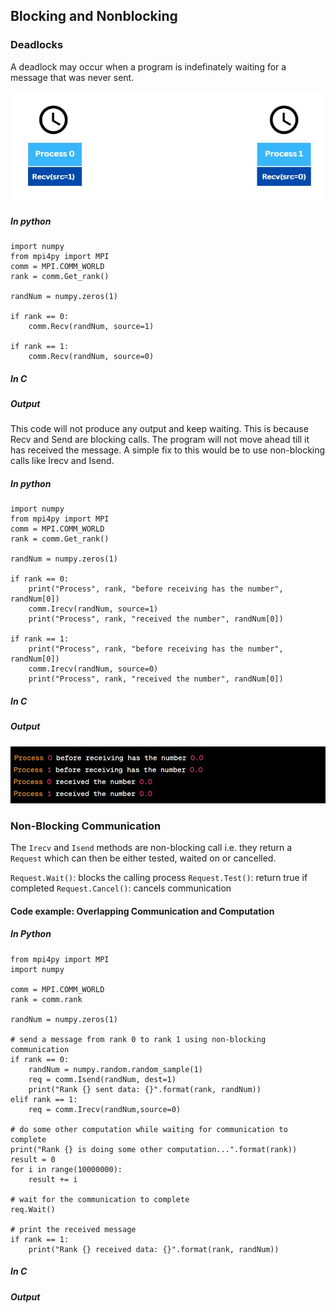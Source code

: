 ## Blocking and Nonblocking

### Deadlocks

A deadlock may occur when a program is indefinately waiting for a message that was never sent. 

![alt text](https://github.com/japnitahuja/guide-to-mpi/blob/main/documentation/images/deadlock.jpg)

##### In python

```
import numpy
from mpi4py import MPI
comm = MPI.COMM_WORLD
rank = comm.Get_rank()

randNum = numpy.zeros(1)

if rank == 0:
    comm.Recv(randNum, source=1)

if rank == 1:
    comm.Recv(randNum, source=0)

```

##### In C

##### Output

This code will not produce any output and keep waiting. This is because Recv and Send are blocking calls. The program will not move ahead till it has received the message. A simple fix to this would be to use non-blocking calls like Irecv and Isend. 

##### In python

```
import numpy
from mpi4py import MPI
comm = MPI.COMM_WORLD
rank = comm.Get_rank()

randNum = numpy.zeros(1)

if rank == 0:
    print("Process", rank, "before receiving has the number", randNum[0])
    comm.Irecv(randNum, source=1)
    print("Process", rank, "received the number", randNum[0])

if rank == 1:
    print("Process", rank, "before receiving has the number", randNum[0])
    comm.Irecv(randNum, source=0)
    print("Process", rank, "received the number", randNum[0])

```
##### In C

##### Output

![alt text](https://github.com/japnitahuja/guide-to-mpi/blob/main/documentation/images/output4.jpg)

### Non-Blocking Communication

The `Irecv` and `Isend` methods are non-blocking call i.e. they return a `Request` which can then be either tested, waited on or cancelled.

`Request.Wait()`: blocks the calling process 
`Request.Test()`: return true if completed
`Request.Cancel()`: cancels communication

#### Code example: Overlapping Communication and Computation

##### In Python
```
from mpi4py import MPI
import numpy

comm = MPI.COMM_WORLD
rank = comm.rank

randNum = numpy.zeros(1)

# send a message from rank 0 to rank 1 using non-blocking communication
if rank == 0:
    randNum = numpy.random.random_sample(1)
    req = comm.Isend(randNum, dest=1)
    print("Rank {} sent data: {}".format(rank, randNum))
elif rank == 1:
    req = comm.Irecv(randNum,source=0)
    
# do some other computation while waiting for communication to complete
print("Rank {} is doing some other computation...".format(rank))
result = 0
for i in range(10000000):
    result += i

# wait for the communication to complete
req.Wait()

# print the received message
if rank == 1:
    print("Rank {} received data: {}".format(rank, randNum))
````

##### In C

##### Output







